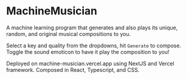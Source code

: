 # MachineMusician

A machine learning program that generates and also plays its unique, random, and original musical compositions to you.

Select a key and quality from the dropdowns, hit ```Generate``` to compose. Toggle the sound emoticon to have it play the composition to you!

Deployed on machine-musician.vercel.app using NextJS and Vercel framework. Composed in React, Typescript, and CSS.

